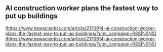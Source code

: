 ## AI construction worker plans the fastest way to put up buildings
  
  [https://www.newscientist.com/article/2170914-ai-construction-worker-plans-the-fastest-way-to-put-up-buildings/?utm_campaign=RSS|NSNS](https://www.newscientist.com/article/2170914-ai-construction-worker-plans-the-fastest-way-to-put-up-buildings/?utm_campaign=RSS|NSNS)